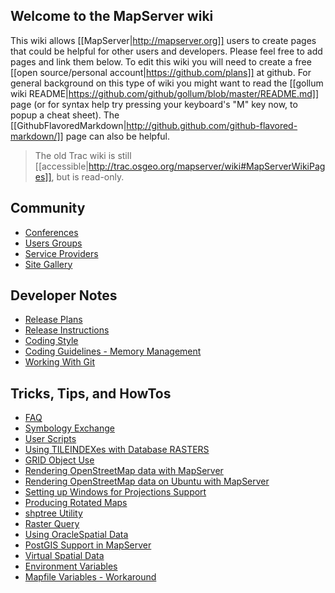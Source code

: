 ## Welcome to the MapServer wiki

This wiki allows [[MapServer|http://mapserver.org]] users to create pages that could be helpful for other users and developers.  Please feel free to add pages and link them below.  To edit this wiki you will need to create a free [[open source/personal account|https://github.com/plans]] at github.  For general background on this type of wiki you might want to read the [[gollum wiki README|https://github.com/github/gollum/blob/master/README.md]] page (or for syntax help try pressing your keyboard's "M" key now, to popup a cheat sheet).  The [[GithubFlavoredMarkdown|http://github.github.com/github-flavored-markdown/]] page can also be helpful.

>
> The old Trac wiki is still [[accessible|http://trac.osgeo.org/mapserver/wiki#MapServerWikiPages]], but is read-only.
>

## Community
* [Conferences](/mapserver/mapserver/wiki/MapServer-Conferences)
* [Users Groups](/mapserver/mapserver/wiki/MUGs)
* [Service Providers](/mapserver/mapserver/wiki/MapServer-Service-Providers)
* [Site Gallery](/mapserver/mapserver/wiki/MapServer-Site-Gallery)

## Developer Notes
* [Release Plans](ReleasePlans)
* [Release Instructions](MapServerReleasePackagingHowTo)
* [Coding Style](CodingStyle)
* [Coding Guidelines - Memory Management](CodingGuidelines)
* [Working With Git](WorkingWithGit)

## Tricks, Tips, and HowTos
* [FAQ](/mapserver/mapserver/wiki/FAQ)
* [Symbology Exchange](/mapserver/mapserver/wiki/MapServer-Symbology-Exchange)
* [User Scripts](/mapserver/mapserver/wiki/UserScripts)
* [Using TILEINDEXes with Database RASTERS](/mapserver/mapserver/wiki/MapServer-TILEINDEXes-with-Database-RASTERS)
* [GRID Object Use](/mapserver/mapserver/wiki/MapServerGrid)
* [Rendering OpenStreetMap data with MapServer](/mapserver/mapserver/wiki/RenderingOsmData)
* [Rendering OpenStreetMap data on Ubuntu with MapServer](/mapserver/mapserver/wiki/RenderingOsmDataUbuntu)
* [Setting up Windows for Projections Support](/mapserver/mapserver/wiki/WindowsProjHowto)
* [Producing Rotated Maps](/mapserver/mapserver/wiki/MapRotation)
* [shptree Utility](/mapserver/mapserver/wiki/ShpTree)
* [Raster Query](/mapserver/mapserver/wiki/RasterQuery)
* [Using OracleSpatial Data](/mapserver/mapserver/wiki/OracleSpatial)
* [PostGIS Support in MapServer](/mapserver/mapserver/wiki/PostGIS)
* [Virtual Spatial Data](/mapserver/mapserver/wiki/VirtualSpatialData)
* [Environment Variables](/mapserver/mapserver/wiki/EnvironmentVariables)
* [Mapfile Variables - Workaround](/mapserver/mapserver/wiki/Virtual-Mapfile-variables---using-includes)